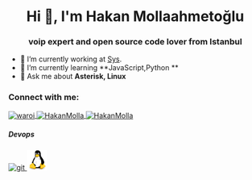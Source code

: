 <h1 align="center">Hi 👋, I'm Hakan Mollaahmetoğlu</h1>
<h3 align="center">voip expert and open source code lover from Istanbul</h3>

- 🔭 I’m currently working at [Sys](https://www.sys.com.tr/).
- 🌱 I’m currently learning **JavaScript,Python ** 
- 💬 Ask me about **Asterisk, Linux**

<h3 align="left">Connect with me:</h3>
<p align="left">
  <a href="https://twitter.com/_hakan_molla" target="blank">
    <img
      align="center"
      src="https://cdns.iconmonstr.com/wp-content/assets/preview/2012/240/iconmonstr-twitter-2.png"
      alt="waroi"
      height="40"
      width="40"
    />
  </a>
  <a href="https://www.linkedin.com/in/hakan-mollaahmeto%C4%9Flu-09473948/" target="blank">
    <img
      align="center"
      src="https://cdn-icons-png.flaticon.com/512/49/49408.png"
      alt="HakanMolla"
      height="40"
      width="40"
    />
  </a>
  <a href="https://www.instagram.com/hakanmollaahmetoglu/" target="blank">
    <img
      align="center"
      src="https://cdn-icons-png.flaticon.com/512/3670/3670274.png"
      alt="HakanMolla"
      height="40"
      width="40"
    />
  </a>
  
 



<h5>Devops</h5>
<p align="left">
  <a href="https://www.asterisk.org/" target="_blank">
    <img
      src="https://www.asterisk.org/wp-content/uploads/asterisk-logo.png"
      alt="git"
      width="40"
      height="40"
    />
  </a>
  <a href="https://www.linux.org/" target="_blank">
    <img
      src="https://raw.githubusercontent.com/devicons/devicon/master/icons/linux/linux-original.svg"
      alt="linux"
      width="40"
      height="40"
    />
  </a>
